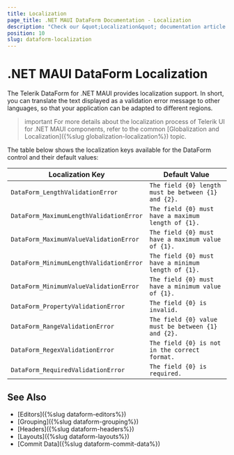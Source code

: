```yaml
---
title: Localization
page_title: .NET MAUI DataForm Documentation - Localization
description: "Check our &quot;Localization&quot; documentation article for Telerik DataForm for .NET MAUI control."
position: 10
slug: dataform-localization
---
```


# .NET MAUI DataForm Localization

The Telerik DataForm for .NET MAUI provides localization support. In short, you can translate the text displayed as a validation error message to other languages, so that your application can be adapted to different regions.

>important For more details about the localization process of Telerik UI for .NET MAUI components, refer to the common [Globalization and Localization]({%slug globalization-localization%}) topic.

The table below shows the localization keys available for the DataForm control and their default values:

| Localization Key | Default Value |
| ----------------- | ------------- |
| `DataForm_LengthValidationError`  | `The field {0} length must be between {1} and {2}.` |
| `DataForm_MaximumLengthValidationError` | `The field {0} must have a maximum length of {1}.` |
| `DataForm_MaximumValueValidationError` | `The field {0} must have a maximum value of {1}.` |
| `DataForm_MinimumLengthValidationError` | `The field {0} must have a minimum length of {1}.` |
| `DataForm_MinimumValueValidationError` | `The field {0} must have a minimum value of {1}.` |
| `DataForm_PropertyValidationError` | `The field {0} is invalid.` |
| `DataForm_RangeValidationError` | `The field {0} value must be between {1} and {2}.` |
| `DataForm_RegexValidationError` | `The field {0} is not in the correct format.` |
| `DataForm_RequiredValidationError` | `The field {0} is required.` |

## See Also

- [Editors]({%slug dataform-editors%})
- [Grouping]({%slug dataform-grouping%})
- [Headers]({%slug dataform-headers%})
- [Layouts]({%slug dataform-layouts%})
- [Commit Data]({%slug dataform-commit-data%})